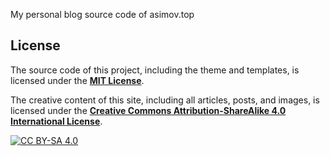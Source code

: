 My personal blog source code of asimov.top

## License

The source code of this project, including the theme and templates, is licensed under the **[MIT License](LICENSE)**.

The creative content of this site, including all articles, posts, and images, is licensed under the **[Creative Commons Attribution-ShareAlike 4.0 International License](http://creativecommons.org/licenses/by-sa/4.0/)**.

[![CC BY-SA 4.0](https://i.creativecommons.org/l/by-sa/4.0/88x31.png)](http://creativecommons.org/licenses/by-sa/4.0/)